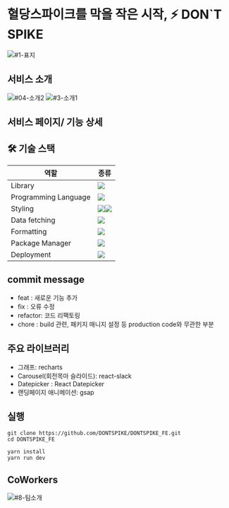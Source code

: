# 혈당스파이크를 막을 작은 시작, ⚡️ **DON`T SPIKE** 
![#1-표지](https://github.com/user-attachments/assets/e1287cb0-fc36-4755-a7cc-9b1b967e7b59)

## 서비스 소개
![#04-소개2](https://github.com/user-attachments/assets/9c43fb16-c669-4136-9055-85b321302bc0)
![#3-소개1](https://github.com/user-attachments/assets/64f5098c-6cc3-4d4f-8b14-5449714249b9)

## 서비스 페이지/ 기능 상세

## 🛠️ 기술 스택
|역할|종류|
|------|---|
|Library|<img src="https://img.shields.io/badge/react-61DAFB?style=for-the-badge&logo=react&logoColor=black">|
|Programming Language|<img src="https://img.shields.io/badge/Javascript-F7DF1E?style=for-the-badge&logo=Spring&logoColor=white">|
|Styling|<img src="https://camo.githubusercontent.com/0a9129617dc00aac4a5c688e87f4a595a0076877dd38c12f279ad16c8eda2604/68747470733a2f2f696d672e736869656c64732e696f2f62616467652f7374796c65642d2d636f6d706f6e656e74732d4442373039333f7374796c653d666f722d7468652d6261646765266c6f676f3d7374796c65642d636f6d706f6e656e7473266c6f676f436f6c6f723d7768697465"/><img src="https://img.shields.io/badge/Eslint-4B32C3?style=for-the-badge&logo=Spring&logoColor=white">|
|Data fetching|<img src="https://img.shields.io/badge/Axios-5A29E4?style=for-the-badge&logo=Spring&logoColor=white">|
|Formatting|<img src="https://camo.githubusercontent.com/94d8f42fc95deff90666663d3dece9e5ee3f2968924c1b8d9a48a6d2842ceb2b/68747470733a2f2f696d672e736869656c64732e696f2f62616467652f50726574746965722d4637423933453f7374796c653d666f722d7468652d6261646765266c6f676f3d7072657474696572266c6f676f436f6c6f723d7768697465"/>|
|Package Manager|<img src="https://camo.githubusercontent.com/19e73c217de74fd17d57d70d336e9e81c577194c99899758e23b6bd32b4d2122/68747470733a2f2f696d672e736869656c64732e696f2f62616467652f7961726e2d2532333243384542422e7376673f7374796c653d666f722d7468652d6261646765266c6f676f3d7961726e266c6f676f436f6c6f723d7768697465"/>|
|Deployment|<img src="https://img.shields.io/badge/Vercel-000000?style=for-the-badge&logo=Spring&logoColor=white">|

## commit message
- feat : 새로운 기능 추가
- fix : 오류 수정
- refactor: 코드 리팩토링
- chore : build 관련, 패키지 매니지 설정 등 production code와 무관한 부분

## 주요 라이브러리
- 그래프: recharts
- Carousel(회전목마 슬라이드): react-slack
- Datepicker : React Datepicker
- 랜딩페이지 애니메이션: gsap

## 실행
```
git clone https://github.com/DONTSPIKE/DONTSPIKE_FE.git
cd DONTSPIKE_FE

yarn install
yarn run dev
```

## CoWorkers
![#8-팀소개](https://github.com/user-attachments/assets/719f9af1-a1f3-4d89-8344-2a8194b95abd)
